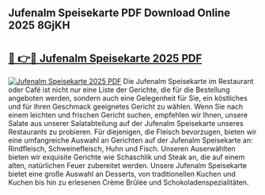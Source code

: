 ## Jufenalm Speisekarte PDF Download Online 2025 8GjKH

# <h2><a href="http://gcdad4.nevu.top/?p=Jufenalm+Speisekarte">🔗 👉🔴 Jufenalm Speisekarte 2025 PDF</a></h2>

[![Jufenalm Speisekarte 2025 PDF](https://i.imgur.com/dBaPXMq.png)](http://gcdad4.nevu.top/?p=Jufenalm+Speisekarte)
Die Jufenalm Speisekarte im Restaurant oder Café ist nicht nur eine Liste der Gerichte, die für die Bestellung angeboten werden, sondern auch eine Gelegenheit für Sie, ein köstliches und für Ihren Geschmack geeignetes Gericht zu wählen. Wenn Sie nach einem leichten und frischen Gericht suchen, empfehlen wir Ihnen, unsere Salate aus unserer Salatabteilung auf der Jufenalm Speisekarte unseres Restaurants zu probieren. Für diejenigen, die Fleisch bevorzugen, bieten wir eine umfangreiche Auswahl an Gerichten auf der Jufenalm Speisekarte an: Rindfleisch, Schweinefleisch, Huhn und Fisch. Unseren Auserwählten bieten wir exquisite Gerichte wie Schaschlik und Steak an, die auf einem alten, natürlichen Feuer zubereitet werden. Unsere Jufenalm Speisekarte bietet eine große Auswahl an Desserts, von traditionellen Kuchen und Kuchen bis hin zu erlesenen Crème Brûlée und Schokoladenspezialitäten.

